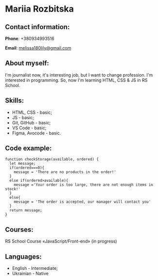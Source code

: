 # Mariia Rozbitska
## Contact information:
**Phone**: +380934993516

**Email**: melissa180lily@gmail.com
## About myself:
I'm journalist now, it's interesting job, but I want to change profession. I'm interested in programming. So, now I'm learning HTML, CSS & JS in RS School.
## Skills:
* HTML, CSS - basic;
* JS - basic;
* Git, GitHub - basic;
* VS Code - basic;
* Figma, Avocode - basic.
## Code example:
``` 
function checkStorage(available, ordered) {
  let message;
  if(ordered===0){
    message = 'There are no products in the order!'
  }
  else if(ordered>available){
    message ='Your order is too large, there are not enough items in stock!'
  }
  else{
    message = 'The order is accepted, our manager will contact you'
  }
  return message;
}
```
## Courses:
RS School Course «JavaScript/Front-end» (in progress)
## Languages:
* English - Intermediate;
* Ukrainian - Native



